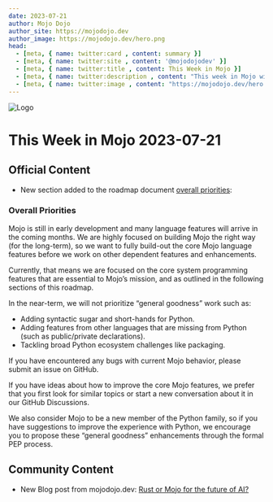 ```yaml
---
date: 2023-07-21
author: Mojo Dojo
author_site: https://mojodojo.dev
author_image: https://mojodojo.dev/hero.png
head:
  - [meta, { name: twitter:card , content: summary }]
  - [meta, { name: twitter:site , content: '@mojodojodev' }]
  - [meta, { name: twitter:title , content: This Week in Mojo }]
  - [meta, { name: twitter:description , content: "This week in Mojo with language updates, community content, and everything else related to Mojo" }]
  - [meta, { name: twitter:image , content: "https://mojodojo.dev/hero.png" }]
---
```


![Logo](/hero.png)

# This Week in Mojo 2023-07-21

## Official Content

- New section added to the roadmap document [overall priorities](https://docs.modular.com/mojo/roadmap.html#overall-priorities):

### Overall Priorities
Mojo is still in early development and many language features will arrive in the coming months. We are highly focused on building Mojo the right way (for the long-term), so we want to fully build-out the core Mojo language features before we work on other dependent features and enhancements.

Currently, that means we are focused on the core system programming features that are essential to Mojo’s mission, and as outlined in the following sections of this roadmap.

In the near-term, we will not prioritize “general goodness” work such as:
- Adding syntactic sugar and short-hands for Python.
- Adding features from other languages that are missing from Python (such as public/private declarations).
- Tackling broad Python ecosystem challenges like packaging.

If you have encountered any bugs with current Mojo behavior, please submit an issue on GitHub.

If you have ideas about how to improve the core Mojo features, we prefer that you first look for similar topics or start a new conversation about it in our GitHub Discussions.

We also consider Mojo to be a new member of the Python family, so if you have suggestions to improve the experience with Python, we encourage you to propose these “general goodness” enhancements through the formal PEP process.

## Community Content 
- New Blog post from mojodojo.dev: [Rust or Mojo for the future of AI?](https://mojodojo.dev/blog/2023-07-17-rust-or-mojo-ai.html)
